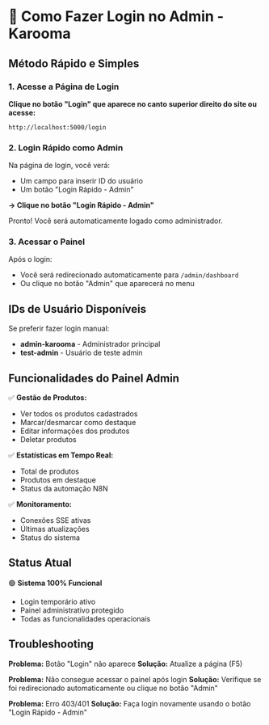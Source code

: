 # 🚀 Como Fazer Login no Admin - Karooma

## Método Rápido e Simples

### 1. Acesse a Página de Login
**Clique no botão "Login" que aparece no canto superior direito do site ou acesse:**
```
http://localhost:5000/login
```

### 2. Login Rápido como Admin
Na página de login, você verá:
- Um campo para inserir ID do usuário
- Um botão "Login Rápido - Admin" 

**→ Clique no botão "Login Rápido - Admin"** 

Pronto! Você será automaticamente logado como administrador.

### 3. Acessar o Painel
Após o login:
- Você será redirecionado automaticamente para `/admin/dashboard`
- Ou clique no botão "Admin" que aparecerá no menu

## IDs de Usuário Disponíveis

Se preferir fazer login manual:
- **admin-karooma** - Administrador principal
- **test-admin** - Usuário de teste admin

## Funcionalidades do Painel Admin

✅ **Gestão de Produtos:**
- Ver todos os produtos cadastrados
- Marcar/desmarcar como destaque
- Editar informações dos produtos
- Deletar produtos

✅ **Estatísticas em Tempo Real:**
- Total de produtos
- Produtos em destaque
- Status da automação N8N

✅ **Monitoramento:**
- Conexões SSE ativas
- Últimas atualizações
- Status do sistema

## Status Atual
🟢 **Sistema 100% Funcional**
- Login temporário ativo
- Painel administrativo protegido
- Todas as funcionalidades operacionais

## Troubleshooting

**Problema:** Botão "Login" não aparece
**Solução:** Atualize a página (F5)

**Problema:** Não consegue acessar o painel após login
**Solução:** Verifique se foi redirecionado automaticamente ou clique no botão "Admin"

**Problema:** Erro 403/401
**Solução:** Faça login novamente usando o botão "Login Rápido - Admin"